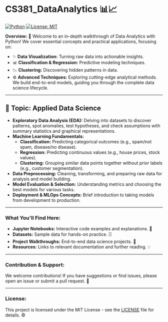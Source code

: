 # CS381_DataAnalytics 📊📈

[![Python](https://img.shields.io/badge/Python-3.9%2B-blue?style=for-the-badge&logo=python&logoColor=white)](https://www.python.org/)
[![License: MIT](https://img.shields.io/badge/License-MIT-yellow.svg?style=for-the-badge)](https://opensource.org/licenses/MIT)

**Overview:**
🚀 Welcome to an in-depth walkthrough of Data Analytics with Python!
We cover essential concepts and practical applications, focusing on:
* ✨ **Data Visualization:** Turning raw data into actionable insights.
* 📊 **Classification & Regression:** Predictive modeling techniques.
* 📉 **Clustering:** Discovering hidden patterns in data.
* ⚙️ **Advanced Techniques:** Exploring cutting-edge analytical methods.
We build end-to-end models, guiding you through the complete data science lifecycle.

---

## 🔬 Topic: Applied Data Science

* **Exploratory Data Analysis (EDA):** Delving into datasets to discover patterns, spot anomalies, test hypotheses, and check assumptions with summary statistics and graphical representations.
* **Machine Learning Fundamentals:**
    * **Classification:** Predicting categorical outcomes (e.g., spam/not spam, disease/no disease).
    * **Regression:** Predicting continuous values (e.g., house prices, stock values).
    * **Clustering:** Grouping similar data points together without prior labels (e.g., customer segmentation).
* **Data Preprocessing:** Cleaning, transforming, and preparing raw data for analysis and model building.
* **Model Evaluation & Selection:** Understanding metrics and choosing the best models for various tasks.
* **Deployment & MLOps Concepts:** Brief introduction to taking models from development to production.

---

### What You'll Find Here:

* **Jupyter Notebooks:** Interactive code examples and explanations. 📓
* **Datasets:** Sample data for hands-on practice. 🗄️
* **Project Walkthroughs:** End-to-end data science projects. 🚀
* **Resources:** Links to relevant documentation and further reading. 💡

---

### Contribution & Support:

We welcome contributions! If you have suggestions or find issues, please open an issue or submit a pull request. 🙏

---

### License:

This project is licensed under the MIT License - see the [LICENSE](LICENSE.md) file for details. ©️
